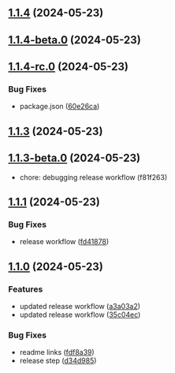 

## [1.1.4](https://github.com/codemask-labs/argo-composer/compare/v1.1.4-beta.0...v1.1.4) (2024-05-23)

## [1.1.4-beta.0](https://github.com/codemask-labs/argo-composer/compare/v1.1.4-rc.0...v1.1.4-beta.0) (2024-05-23)

## [1.1.4-rc.0](https://github.com/codemask-labs/argo-composer/compare/v1.1.3...v1.1.4-rc.0) (2024-05-23)


### Bug Fixes

* package.json ([60e26ca](https://github.com/codemask-labs/argo-composer/commit/60e26ca08c088aa5d5c1d35de78300713caac5ad))

## [1.1.3](https://github.com/codemask-labs/argo-composer/compare/v1.1.3-beta.0...v1.1.3) (2024-05-23)

## [1.1.3-beta.0](https://github.com/codemask-labs/argo-composer/compare/v1.1.2...v1.1.3-beta.0) (2024-05-23)

* chore: debugging release workflow (f81f263)

## [1.1.1](https://github.com/codemask-labs/argo-composer/compare/v1.1.0...v1.1.1) (2024-05-23)


### Bug Fixes

* release workflow ([fd41878](https://github.com/codemask-labs/argo-composer/commit/fd41878ad5c89119dfcbe1879e5dfef5ef7b1f58))

## [1.1.0](https://github.com/codemask-labs/argo-composer/compare/v1.0.0...v1.1.0) (2024-05-23)


### Features

* updated release workflow ([a3a03a2](https://github.com/codemask-labs/argo-composer/commit/a3a03a2e229cb82d54c3b52561ae1b5ee05dd6c2))
* updated release workflow ([35c04ec](https://github.com/codemask-labs/argo-composer/commit/35c04ecf86c4ebbceebef4910b91a88aa811375e))


### Bug Fixes

* readme links ([fdf8a39](https://github.com/codemask-labs/argo-composer/commit/fdf8a3925af8f4c34d60f0388d204e6fb1e9e7ce))
* release step ([d34d985](https://github.com/codemask-labs/argo-composer/commit/d34d9856bab56766728ee9452766f4ecbaa03d88))
